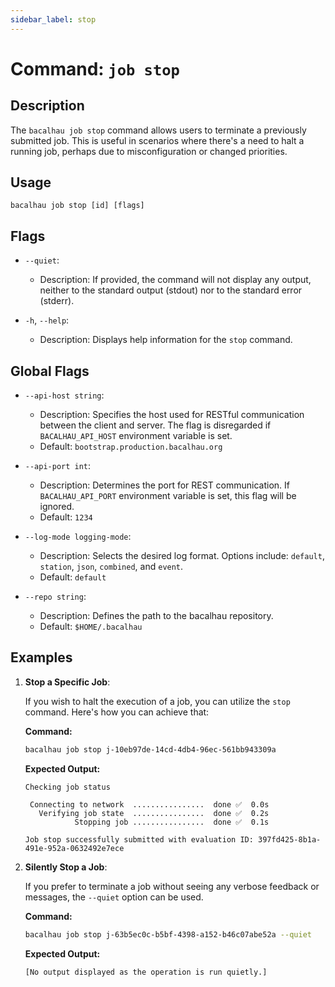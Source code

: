 ```yaml
---
sidebar_label: stop
---
```

# Command: `job stop`

## Description

The `bacalhau job stop` command allows users to terminate a previously submitted job. This is useful in scenarios where there's a need to halt a running job, perhaps due to misconfiguration or changed priorities.

## Usage

```
bacalhau job stop [id] [flags]
```


## Flags

- `--quiet`:
    - Description: If provided, the command will not display any output, neither to the standard output (stdout) nor to the standard error (stderr).

- `-h`, `--help`:
    - Description: Displays help information for the `stop` command.

## Global Flags

- `--api-host string`:
    - Description: Specifies the host used for RESTful communication between the client and server. The flag is disregarded if `BACALHAU_API_HOST` environment variable is set.
    - Default: `bootstrap.production.bacalhau.org`

- `--api-port int`:
    - Description: Determines the port for REST communication. If `BACALHAU_API_PORT` environment variable is set, this flag will be ignored.
    - Default: `1234`

- `--log-mode logging-mode`:
    - Description: Selects the desired log format. Options include: `default`, `station`, `json`, `combined`, and `event`.
    - Default: `default`

- `--repo string`:
    - Description: Defines the path to the bacalhau repository.
    - Default: `$HOME/.bacalhau`


## Examples

1. **Stop a Specific Job**:

   If you wish to halt the execution of a job, you can utilize the `stop` command. Here's how you can achieve that:

   **Command:**

   ```bash
   bacalhau job stop j-10eb97de-14cd-4db4-96ec-561bb943309a
   ```

   **Expected Output:**

   ```plaintext
   Checking job status

   	Connecting to network  ................  done ✅  0.0s
   	  Verifying job state  ................  done ✅  0.2s
   	          Stopping job ................  done ✅  0.1s

   Job stop successfully submitted with evaluation ID: 397fd425-8b1a-491e-952a-0632492e7ece
   ```

2. **Silently Stop a Job**:

   If you prefer to terminate a job without seeing any verbose feedback or messages, the `--quiet` option can be used.

   **Command:**

   ```bash
   bacalhau job stop j-63b5ec0c-b5bf-4398-a152-b46c07abe52a --quiet
   ```

   **Expected Output:**

   ```plaintext
   [No output displayed as the operation is run quietly.]
   ```